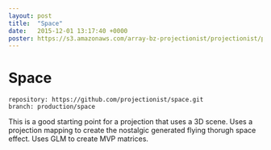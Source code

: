 ```yaml
---
layout: post
title:  "Space"
date:   2015-12-01 13:17:40 +0000
poster: https://s3.amazonaws.com/array-bz-projectionist/projectionist/productions/space/poster.png
---
```


# Space

```
repository: https://github.com/projectionist/space.git
branch: production/space
```

This is a good starting point for a projection that uses a 3D scene.
Uses a projection mapping to create the nostalgic generated flying thorugh space effect.
Uses GLM to create MVP matrices.
